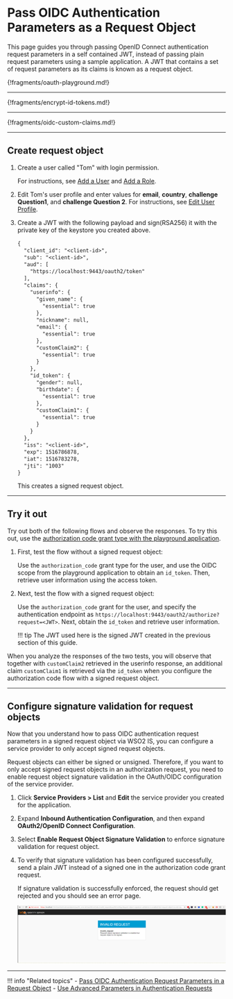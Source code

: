 # Pass OIDC Authentication Parameters as a Request Object

This page guides you through passing OpenID Connect authentication request parameters in a self contained JWT, instead of passing plain request parameters using a sample application. A JWT that contains a set of request parameters as its claims is known as a request object.

{!fragments/oauth-playground.md!}

----

{!fragments/encrypt-id-tokens.md!}

----

{!fragments/oidc-custom-claims.md!}

-----

## Create request object

1. Create a user called "Tom" with login permission.

    For instructions, see [Add a User](../../guides/identity-lifecycles/admin-creation-workflow/) and [Add a Role](../../guides/identity-lifecycles/add-user-roles/).

2. Edit Tom's user profile and enter values for **email**, **country**, **challenge Question1**, and **challenge Question 2**. 
    For instructions, see [Edit User Profile](../../guides/identity-lifecycles/update-profile/).

3. Create a JWT with the following payload and sign(RSA256) it with the private key of the keystore you created above.

    ```
    {
      "client_id": "<client-id>",
      "sub": "<client-id>",
      "aud": [
        "https://localhost:9443/oauth2/token"
      ],
      "claims": {
        "userinfo": {
          "given_name": {
            "essential": true
          },
          "nickname": null,
          "email": {
            "essential": true
          },
          "customClaim2": {
            "essential": true
          }
        },
        "id_token": {
          "gender": null,
          "birthdate": {
            "essential": true
          },
          "customClaim1": {
            "essential": true
          }
        }
      },
      "iss": "<client-id>",
      "exp": 1516786878,
      "iat": 1516783278,
      "jti": "1003"
    }
    ```

    This creates a signed request object.

----

## Try it out

Try out both of the following flows and observe the responses. To try this out, use the [authorization code grant type with the playground application](../auth-code-playground#try-authorization-code-grant).

1. First, test the flow without a signed request object:
    
    Use the `authorization_code` grant type for the user, and use the OIDC scope from the playground application to obtain an `id_token`. Then, retrieve user information using the access token.

2. Next, test the flow with a signed request object:

    Use the `authorization_code` grant for the user, and specify the authentication endpoint as `https://localhost:9443/oauth2/authorize?request=<JWT>`. Next, obtain the `id_token` and retrieve user information.

    !!! tip
        The JWT used here is the signed JWT created in the previous section of this guide.

When you analyze the responses of the two tests, you will observe that together with `customClaim2` retrieved in the userinfo response, an additional claim `customClaim1` is retrieved via the `id_token` when you configure the authorization code flow with a signed request object.   

-----

## Configure signature validation for request objects

Now that you understand how to pass OIDC authentication request parameters in a signed request object via WSO2 IS, you can configure a service provider to only accept signed request objects.

Request objects can either be signed or unsigned. Therefore, if you want to only accept signed request objects in an authorization request, you need to enable request object signature validation in the OAuth/OIDC configuration of the service provider.

1. Click **Service Providers > List** and **Edit** the service provider you created for the application.

2. Expand **Inbound Authentication Configuration**, and then expand **OAuth2/OpenID Connect Configuration**.

3. Select **Enable Request Object Signature Validation** to enforce signature validation for request object.

4. To verify that signature validation has been configured successfully, send a plain JWT instead of a signed one in the authorization code grant request.

    If signature validation is successfully enforced, the request should get rejected and you should see an error page.

    ![Signature validation successful](../../assets/img/samples/signature-validation-successful.png)

---- 

!!! info "Related topics"
    - [Pass OIDC Authentication Request Parameters in a Request Object](../../guides/login/oidc-request-object/)
    - [Use Advanced Parameters in Authentication Requests ](../../guides/login/oidc-parameters-in-auth-request/)